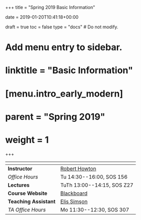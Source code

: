 +++
title = "Spring 2019 Basic Information"

date = 2019-01-20T10:41:18+00:00

draft = true
toc = false
type = "docs"  # Do not modify.

# Add menu entry to sidebar.
# linktitle = "Basic Information"
# [menu.intro_early_modern]
#   parent = "Spring 2019"
#   weight = 1

+++

| <span>                |                                                                                           |
|------------------     | ------------------------------------------------------------------------------------------|
| **Instructor**        | [Robert Howton <i class="far fa-envelope"></i>](mailto:rhowton@ku.edu.tr)                 |
| _Office Hours_        | Tu 14:30--16:00, SOS 156                                                                  |
| **Lectures**          | TuTh 13:00--14:15, SOS Z27                                                                |
| **Course Website**    | [Blackboard](https://ku.blackboard.com/)                                                  |
| **Teaching Assistant**| [Elis Şimşon <i class="far fa-envelope"></i>](mailto:esimson@ku.edu.tr)                   |
| _TA Office Hours_     | Mo 11:30--12:30, SOS 307                                                                  |
